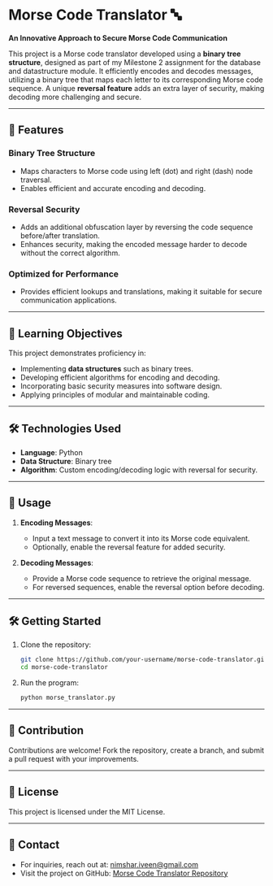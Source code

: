 
# Morse Code Translator 🔤

**An Innovative Approach to Secure Morse Code Communication**  

This project is a Morse code translator developed using a **binary tree structure**, designed as part of my Milestone 2 assignment for the database and datastructure module. It efficiently encodes and decodes messages, utilizing a binary tree that maps each letter to its corresponding Morse code sequence. A unique **reversal feature** adds an extra layer of security, making decoding more challenging and secure.

---

## 🌟 Features

### **Binary Tree Structure**
- Maps characters to Morse code using left (dot) and right (dash) node traversal.
- Enables efficient and accurate encoding and decoding.

### **Reversal Security**
- Adds an additional obfuscation layer by reversing the code sequence before/after translation.
- Enhances security, making the encoded message harder to decode without the correct algorithm.

### **Optimized for Performance**
- Provides efficient lookups and translations, making it suitable for secure communication applications.

---

## 📌 Learning Objectives  
This project demonstrates proficiency in:
- Implementing **data structures** such as binary trees.
- Developing efficient algorithms for encoding and decoding.
- Incorporating basic security measures into software design.
- Applying principles of modular and maintainable coding.

---

## 🛠️ Technologies Used
- **Language**: Python  
- **Data Structure**: Binary tree  
- **Algorithm**: Custom encoding/decoding logic with reversal for security.

---

## 📖 Usage
1. **Encoding Messages**:  
   - Input a text message to convert it into its Morse code equivalent.  
   - Optionally, enable the reversal feature for added security.  

2. **Decoding Messages**:  
   - Provide a Morse code sequence to retrieve the original message.  
   - For reversed sequences, enable the reversal option before decoding.

---

## 🛠️ Getting Started
1. Clone the repository:  
   ```bash
   git clone https://github.com/your-username/morse-code-translator.git  
   cd morse-code-translator  
   ```  

2. Run the program:  
   ```bash
   python morse_translator.py  
   ```

---

## 🤝 Contribution
Contributions are welcome! Fork the repository, create a branch, and submit a pull request with your improvements.

---

## 📜 License
This project is licensed under the MIT License.

---

## 📧 Contact
- For inquiries, reach out at: nimshar.iveen@gmail.com  
- Visit the project on GitHub: [Morse Code Translator Repository](https://github.com/your-username/morse-code-translator)
